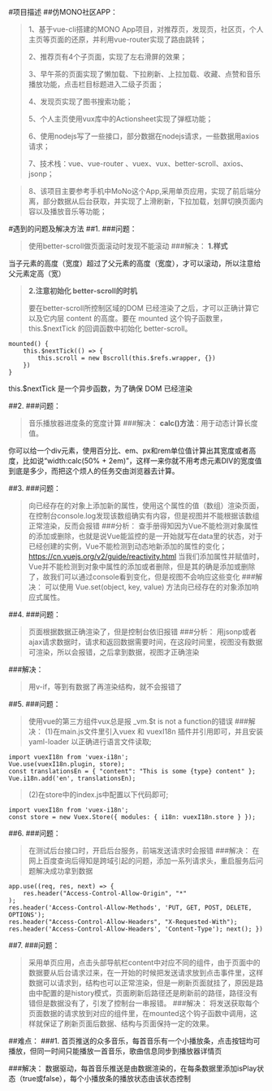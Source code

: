 #项目描述
##仿MONO社区APP：
>1、基于vue-cli搭建的MONO App项目，对推荐页，发现页，社区页，个人主页等页面的还原，并利用vue-router实现了路由跳转；
>
>2、推荐页有4个子页面，实现了左右滑屏的效果；
>
>3、早午茶的页面实现了懒加载、下拉刷新、上拉加载、收藏、点赞和音乐播放功能，点击栏目标题进入二级子页面；
>
>4、发现页实现了图书搜索功能；
>
>5、个人主页使用vux库中的Actionsheet实现了弹框功能；
>
>6、使用nodejs写了一些接口，部分数据在nodejs请求，一些数据用axios请求；
>
>7、技术栈：vue、vue-router 、vuex、vux、better-scroll、axios、jsonp；

>8、该项目主要参考手机中MoNo这个App,采用单页应用，实现了前后端分离，部分数据从后台获取，并实现了上滑刷新，下拉加载，划屏切换页面内容以及播放音乐等功能；


#遇到的问题及解决方法
##1.
###问题：
>使用better-scroll做页面滚动时发现不能滚动
###解决：
>**1.样式**
>
当子元素的高度（宽度）超过了父元素的高度（宽度），才可以滚动，所以注意给父元素定高（宽）

>**2.注意初始化 better-scroll的时机**
>
>要在better-scroll所控制区域的DOM 已经渲染了之后，才可以正确计算它以及它内层 content 的高度。要在 mounted 这个钩子函数里，this.$nextTick 的回调函数中初始化 better-scroll。

	mounted() { 
		this.$nextTick(() => { 
			this.scroll = new Bscroll(this.$refs.wrapper, {}) 
		}) 
	}
this.$nextTick 是一个异步函数，为了确保 DOM 已经渲染

##2.
###问题：
>音乐播放器进度条的宽度计算
###解决：
>**calc()方法**：用于动态计算长度值。
>
你可以给一个div元素，使用百分比、em、px和rem单位值计算出其宽度或者高度，比如说“width:calc(50% + 2em)”，这样一来你就不用考虑元素DIV的宽度值到底是多少，而把这个烦人的任务交由浏览器去计算。

##3.
###问题：
>向已经存在的对象上添加新的属性，使用这个属性的值（数组）渲染页面，在控制台console.log发现该数组确实有内容，但是视图并不能根据该数组正常渲染，反而会报错
###分析：
>查手册得知因为Vue不能检测对象属性的添加或删除，也就是说Vue能监控的是一开始就写在data里的状态，对于已经创建的实例，Vue不能检测到动态地新添加的属性的变化；
https://cn.vuejs.org/v2/guide/reactivity.html
当我们添加属性并赋值时，Vue并不能检测到对象中属性的添加或者删除，但是其的确是添加或删除了，故我们可以通过console看到变化，但是视图不会响应这些变化
###解决：
>可以使用 Vue.set(object, key, value) 方法向已经存在的对象添加响应式属性。


##4.
###问题：
>页面根据数据正确渲染了，但是控制台依旧报错
###分析：
>用jsonp或者ajax请求数据时，请求和返回数据需要时间，在这段时间里，视图没有数据可渲染，所以会报错，之后拿到数据，视图才正确渲染

###解决：
>用v-if，等到有数据了再渲染结构，就不会报错了


##5.
###问题：
>使用vue的第三方组件vux总是报 _vm.$t is not a function的错误
###解决：
>(1)在main.js文件里引入vuex 和 vuexI18n 插件并引用即可，并且安装 yaml-loader 以正确进行语言文件读取;

	import vuexI18n from 'vuex-i18n';
 	Vue.use(vuexI18n.plugin, store);
 	const translationsEn = { "content": "This is some {type} content" };
 	Vue.i18n.add('en', translationsEn);

>(2)在store中的index.js中配置以下代码即可;

	import vuexI18n from 'vuex-i18n';
	const store = new Vuex.Store({ modules: { i18n: vuexI18n.store } });

##6.
###问题：
>在测试后台接口时，开启后台服务，前端发送请求时会报错
###解决：
>在网上百度查询后得知是跨域引起的问题，添加一系列请求头，重启服务后问题解决成功拿到数据 

	app.use((req, res, next) => { 
		res.header("Access-Control-Allow-Origin", "*"
	);
 	res.header('Access-Control-Allow-Methods', 'PUT, GET, POST, DELETE, OPTIONS');
	res.header("Access-Control-Allow-Headers", "X-Requested-With"); 
	res.header('Access-Control-Allow-Headers', 'Content-Type'); next(); })

##7.
###问题：
>采用单页应用，点击头部导航栏content中对应不同的组件，由于页面中的数据要从后台请求过来，在一开始的时候把发送请求放到点击事件里，这样数据可以请求到，结构也可以正常渲染，但是一刷新页面就挂了，原因是路由中配置的是history模式，页面刷新后路径还是刷新前的路径，路径没有错但是数据没有了，引发了控制台一串报错。
###解决：
>将发送获取每个页面数据的请求放到对应的组件里，在mounted这个钩子函数中调用，这样就保证了刷新页面后数据、结构与页面保持一定的效果。




















##难点：
###1.
首页推送的众多音乐，每首音乐有一个小播放条，点击按钮均可播放，但同一时间只能播放一首音乐，歌曲信息同步到播放器详情页

###解决：
数据驱动，每首音乐推送是由数据渲染的，在每条数据里添加isPlay状态（true或false），每个小播放条的播放状态由该状态控制


